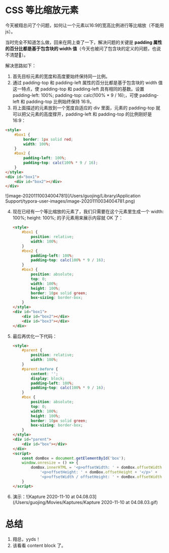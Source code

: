 # CSS 等比缩放元素

今天被翔总问了个问题，如何让一个元素以16:9的宽高比例进行等比缩放（不能用 js）。



当时完全不知道怎么做，回来在网上查了一下，解决问题的关键是 **padding 属性的百分比都是基于包含块的 width 值**（今天也被问了包含块的定义的问题，也说不清楚🤣）。



解决思路如下：

1. 首先目标元素的宽度和高度要始终保持同一比例。
2. 通过 padding-top 和 padding-left 属性的百分比都是基于包含块的 width 值这一特点，使 padding-top 和 padding-left 具有相同的基数。设置 padding-left: 100%; padding-top: calc(100% * 9 / 16);，可使 padding-left 和 padding-top 比例始终保持 16:9。
3. 将上面描述的元素放到一个宽度自适应的 div 里面，元素的 padding-top 就可以把父元素的高度撑开，padding-left 和 padding-top 的比例刚好是 16:9：

```html
<style>
    #box1 {
        border: 1px solid red;
        width: 100%;
    }
    #box2 {
        padding-left: 100%;
        padding-top: calc(100% * 9 / 16);
    }
</style>
<div id="box1">
    <div id="box2"></div>
</div>
```

![image-20201110034004781](/Users/guojing/Library/Application Support/typora-user-images/image-20201110034004781.png)

4. 现在已经有一个等比缩放的元素了，我们只需要在这个元素里生成一个 width: 100%; height: 100%; 的子元素用来展示内容就 OK 了：

   ```html
   <style>
       #box1 {
           position: relative;
           width: 100%;
       }
       #box2 {
           padding-left: 100%;
           padding-top: calc(100% * 9 / 16);
       }
       #box3 {
           position: absolute;
           top: 0;
           width: 100%;
           height: 100%;
           border: 10px solid green;
           box-sizing: border-box;
       }
   </style>
   <div id="box1">
       <div id="box2"></div>
       <div id="box3"></div>
   </div>
   ```

5. 最后再优化一下代码：

   ```html
   <style>
       #parent {
           position: relative;
           width: 100%;
       }
       #parent:before {
           content: '';
           display: block;    
           padding-left: 100%;
           padding-top: calc(100% * 9 / 16);
       }
       #box {
           position: absolute;
           top: 0;
           width: 100%;
           height: 100%;
           border: 10px solid green;
           box-sizing: border-box;
       }
   </style>
   <div id="parent">
       <div id="box"></div>
   </div>
   <script>
       const domBox = document.getElementById('box');
       window.onresize = () => {
           domBox.innerHTML = '<p>offsetWidth: ' + domBox.offsetWidth + '</p>' +
               '<p>offsetHeight: ' + domBox.offsetHeight + '</p>' +
               '<p>offsetWidth / offsetHeight: ' + domBox.offsetWidth / domBox.offsetHeight + '</p>'
       }
   </script>
   ```

6. 演示：![Kapture 2020-11-10 at 04.08.03](/Users/guojing/Movies/Kaptures/Kapture 2020-11-10 at 04.08.03.gif)



# 总结

1. 翔总，yyds！
2. 该看看 content block 了。
